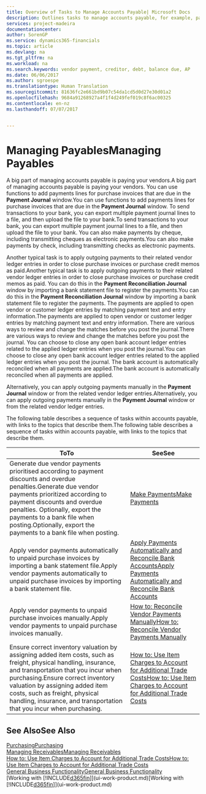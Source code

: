 ```yaml
---
title: Overview of Tasks to Manage Accounts Payable| Microsoft Docs
description: Outlines tasks to manage accounts payable, for example, paying creditors or applying outgoing payments to ledger entries to close invoices or credit memos.
services: project-madeira
documentationcenter: 
author: SorenGP
ms.service: dynamics365-financials
ms.topic: article
ms.devlang: na
ms.tgt_pltfrm: na
ms.workload: na
ms.search.keywords: vendor payment, creditor, debt, balance due, AP
ms.date: 06/06/2017
ms.author: sgroespe
ms.translationtype: Human Translation
ms.sourcegitcommit: 81636fc2e661bd9b07c54da1cd5d0d27e30d01a2
ms.openlocfilehash: 9684a91268927a4f1f4d249fef019c8f6ac00325
ms.contentlocale: en-nz
ms.lasthandoff: 07/07/2017


---
```

# <a name="managing-payables"></a><span data-ttu-id="b5ee5-103">Managing Payables</span><span class="sxs-lookup"><span data-stu-id="b5ee5-103">Managing Payables</span></span>
<span data-ttu-id="b5ee5-104">A big part of managing accounts payable is paying your vendors.</span><span class="sxs-lookup"><span data-stu-id="b5ee5-104">A big part of managing accounts payable is paying your vendors.</span></span> <span data-ttu-id="b5ee5-105">You can use functions to add payments lines for purchase invoices that are due in the **Payment Journal** window.</span><span class="sxs-lookup"><span data-stu-id="b5ee5-105">You can use functions to add payments lines for purchase invoices that are due in the **Payment Journal** window.</span></span> <span data-ttu-id="b5ee5-106">To send transactions to your bank, you can export multiple payment journal lines to a file, and then upload the file to your bank.</span><span class="sxs-lookup"><span data-stu-id="b5ee5-106">To send transactions to your bank, you can export multiple payment journal lines to a file, and then upload the file to your bank.</span></span> <span data-ttu-id="b5ee5-107">You can also make payments by cheque, including transmitting cheques as electronic payments.</span><span class="sxs-lookup"><span data-stu-id="b5ee5-107">You can also make payments by check, including transmitting checks as electronic payments.</span></span>

<span data-ttu-id="b5ee5-108">Another typical task is to apply outgoing payments to their related vendor ledger entries in order to close purchase invoices or purchase credit memos as paid.</span><span class="sxs-lookup"><span data-stu-id="b5ee5-108">Another typical task is to apply outgoing payments to their related vendor ledger entries in order to close purchase invoices or purchase credit memos as paid.</span></span> <span data-ttu-id="b5ee5-109">You can do this in the **Payment Reconciliation Journal** window by importing a bank statement file to register the payments.</span><span class="sxs-lookup"><span data-stu-id="b5ee5-109">You can do this in the **Payment Reconciliation Journal** window by importing a bank statement file to register the payments.</span></span> <span data-ttu-id="b5ee5-110">The payments are applied to open vendor or customer ledger entries by matching payment text and entry information.</span><span class="sxs-lookup"><span data-stu-id="b5ee5-110">The payments are applied to open vendor or customer ledger entries by matching payment text and entry information.</span></span> <span data-ttu-id="b5ee5-111">There are various ways to review and change the matches before you post the journal.</span><span class="sxs-lookup"><span data-stu-id="b5ee5-111">There are various ways to review and change the matches before you post the journal.</span></span> <span data-ttu-id="b5ee5-112">You can choose to close any open bank account ledger entries related to the applied ledger entries when you post the journal.</span><span class="sxs-lookup"><span data-stu-id="b5ee5-112">You can choose to close any open bank account ledger entries related to the applied ledger entries when you post the journal.</span></span> <span data-ttu-id="b5ee5-113">The bank account is automatically reconciled when all payments are applied.</span><span class="sxs-lookup"><span data-stu-id="b5ee5-113">The bank account is automatically reconciled when all payments are applied.</span></span>

<span data-ttu-id="b5ee5-114">Alternatively, you can apply outgoing payments manually in the **Payment Journal** window or from the related vendor ledger entries.</span><span class="sxs-lookup"><span data-stu-id="b5ee5-114">Alternatively, you can apply outgoing payments manually in the **Payment Journal** window or from the related vendor ledger entries.</span></span>

<span data-ttu-id="b5ee5-115">The following table describes a sequence of tasks within accounts payable, with links to the topics that describe them.</span><span class="sxs-lookup"><span data-stu-id="b5ee5-115">The following table describes a sequence of tasks within accounts payable, with links to the topics that describe them.</span></span>

| <span data-ttu-id="b5ee5-116">To</span><span class="sxs-lookup"><span data-stu-id="b5ee5-116">To</span></span> | <span data-ttu-id="b5ee5-117">See</span><span class="sxs-lookup"><span data-stu-id="b5ee5-117">See</span></span> |
| --- | --- |
| <span data-ttu-id="b5ee5-118">Generate due vendor payments prioritised according to payment discounts and overdue penalties.</span><span class="sxs-lookup"><span data-stu-id="b5ee5-118">Generate due vendor payments prioritized according to payment discounts and overdue penalties.</span></span> <span data-ttu-id="b5ee5-119">Optionally, export the payments to a bank file when posting.</span><span class="sxs-lookup"><span data-stu-id="b5ee5-119">Optionally, export the payments to a bank file when posting.</span></span> |[<span data-ttu-id="b5ee5-120">Make Payments</span><span class="sxs-lookup"><span data-stu-id="b5ee5-120">Make Payments</span></span>](payables-make-payments.md) |
| <span data-ttu-id="b5ee5-121">Apply vendor payments automatically to unpaid purchase invoices by importing a bank statement file.</span><span class="sxs-lookup"><span data-stu-id="b5ee5-121">Apply vendor payments automatically to unpaid purchase invoices by importing a bank statement file.</span></span> |[<span data-ttu-id="b5ee5-122">Apply Payments Automatically and Reconcile Bank Accounts</span><span class="sxs-lookup"><span data-stu-id="b5ee5-122">Apply Payments Automatically and Reconcile Bank Accounts</span></span>](receivables-apply-payments-auto-reconcile-bank-accounts.md) |
| <span data-ttu-id="b5ee5-123">Apply vendor payments to unpaid purchase invoices manually.</span><span class="sxs-lookup"><span data-stu-id="b5ee5-123">Apply vendor payments to unpaid purchase invoices manually.</span></span> |[<span data-ttu-id="b5ee5-124">How to: Reconcile Vendor Payments Manually</span><span class="sxs-lookup"><span data-stu-id="b5ee5-124">How to: Reconcile Vendor Payments Manually</span></span>](payables-how-apply-purchase-transactions-manually.md) |
|<span data-ttu-id="b5ee5-125">Ensure correct inventory valuation by assigning added item costs, such as freight, physical handling, insurance, and transportation that you incur when purchasing.</span><span class="sxs-lookup"><span data-stu-id="b5ee5-125">Ensure correct inventory valuation by assigning added item costs, such as freight, physical handling, insurance, and transportation that you incur when purchasing.</span></span>|[<span data-ttu-id="b5ee5-126">How to: Use Item Charges to Account for Additional Trade Costs</span><span class="sxs-lookup"><span data-stu-id="b5ee5-126">How to: Use Item Charges to Account for Additional Trade Costs</span></span>](payables-how-assign-item-charges.md)|

## <a name="see-also"></a><span data-ttu-id="b5ee5-127">See Also</span><span class="sxs-lookup"><span data-stu-id="b5ee5-127">See Also</span></span>
[<span data-ttu-id="b5ee5-128">Purchasing</span><span class="sxs-lookup"><span data-stu-id="b5ee5-128">Purchasing</span></span>](purchasing-manage-purchasing.md)  
[<span data-ttu-id="b5ee5-129">Managing Receivables</span><span class="sxs-lookup"><span data-stu-id="b5ee5-129">Managing Receivables</span></span>](receivables-manage-receivables.md)  
[<span data-ttu-id="b5ee5-130">How to: Use Item Charges to Account for Additional Trade Costs</span><span class="sxs-lookup"><span data-stu-id="b5ee5-130">How to: Use Item Charges to Account for Additional Trade Costs</span></span>](payables-how-assign-item-charges.md)  
[<span data-ttu-id="b5ee5-131">General Business Functionality</span><span class="sxs-lookup"><span data-stu-id="b5ee5-131">General Business Functionality</span></span>](ui-across-business-areas.md)  
<span data-ttu-id="b5ee5-132">[Working with [!INCLUDE[d365fin](includes/d365fin_md.md)]](ui-work-product.md)</span><span class="sxs-lookup"><span data-stu-id="b5ee5-132">[Working with [!INCLUDE[d365fin](includes/d365fin_md.md)]](ui-work-product.md)</span></span>

